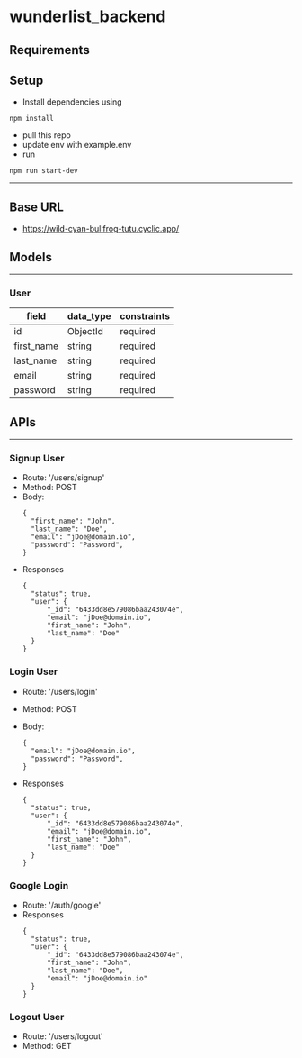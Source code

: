 # wunderlist_backend

## Requirements

## Setup
- Install dependencies using
```
npm install
```
- pull this repo
- update env with example.env
- run 
```
npm run start-dev
```

---

## Base URL
- https://wild-cyan-bullfrog-tutu.cyclic.app/


## Models
---

### User
| field  |  data_type | constraints  |
|---|---|---|
|  id |  ObjectId |  required |
|  first_name | string  |  required  |
|  last_name  | string  |  required  |
|  email     | string  |  required  |
|  password |   string |  required  |

## APIs
---

### Signup User

- Route: '/users/signup'
- Method: POST
- Body: 
  ```
  {
    "first_name": "John",
    "last_name": "Doe",
    "email": "jDoe@domain.io",
    "password": "Password",
  }
  ```
- Responses
  ```
  {
    "status": true,
    "user": {
        "_id": "6433dd8e579086baa243074e",
        "email": "jDoe@domain.io",
        "first_name": "John",
        "last_name": "Doe"
    }
  }
  ```

### Login User

- Route: '/users/login'
- Method: POST
- Body: 

  ```
  {
    "email": "jDoe@domain.io",
    "password": "Password",
  }
  ```

- Responses
  ```
  {
    "status": true,
    "user": {
        "_id": "6433dd8e579086baa243074e",
        "email": "jDoe@domain.io",
        "first_name": "John",
        "last_name": "Doe"
    }
  }
  ```
  

### Google Login
- Route: '/auth/google'
- Responses
  ```
  {
    "status": true,
    "user": {
        "_id": "6433dd8e579086baa243074e",
        "first_name": "John",
        "last_name": "Doe",
        "email": "jDoe@domain.io"
    }
  }
  ```

### Logout User

- Route: '/users/logout'
- Method: GET
